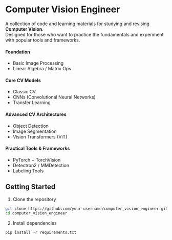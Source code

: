 # Computer Vision Engineer

A collection of code and learning materials for studying and revising **Computer Vision**.  
Designed for those who want to practice the fundamentals and experiment with popular tools and frameworks.

#### Foundation

- Basic Image Processing
- Linear Algebra / Matrix Ops

#### Core CV Models

- Classic CV
- CNNs (Convolutional Neural Networks)
- Transfer Learning

#### Advanced CV Architectures

- Object Detection
- Image Segmentation
- Vision Transformers (ViT)

#### Practical Tools & Frameworks

- PyTorch + TorchVision
- Detectron2 / MMDetection
- Labeling Tools

## Getting Started

1. Clone the repository

```bash
git clone https://github.com/your-username/computer_vision_engineer.git
cd computer_vision_engineer
```

2. Install dependencies

```
pip install -r requirements.txt
```
